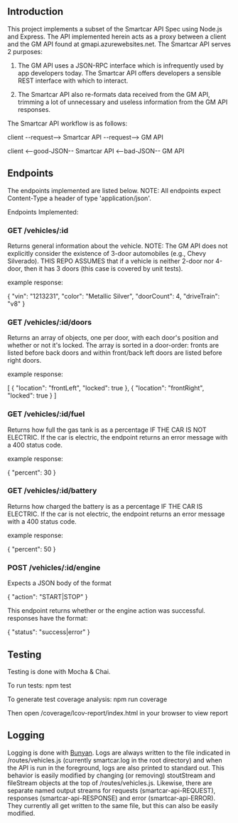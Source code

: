 ## Introduction
This project implements a subset of the Smartcar API Spec using Node.js and Express.  The API implemented herein acts as a proxy between a client and the GM API found at gmapi.azurewebsites.net.  The Smartcar API serves 2 purposes:

1.  The GM API uses a JSON-RPC interface which is infrequently used by app developers today.  The Smartcar API offers developers a sensible REST interface with which to interact.  

2.  The Smartcar API also re-formats data received from the GM API, trimming a lot of unnecessary and useless information from the GM API responses.  

The Smartcar API workflow is as follows:

client         --request-->          Smartcar API        --request-->         GM API

client        <--good-JSON--         Smartcar API        <--bad-JSON--        GM API

## Endpoints
The endpoints implemented are listed below. NOTE: All endpoints expect Content-Type a header of type 'application/json'.

Endpoints Implemented:

### GET /vehicles/:id

Returns general information about the vehicle. NOTE: The GM API does not explicitly consider the existence of 3-door automobiles (e.g., Chevy Silverado).  THIS REPO ASSUMES that if a vehicle is neither 2-door nor 4-door, then it has 3 doors (this case is covered by unit tests).

example response:

{
  "vin": "1213231",
  "color": "Metallic Silver",
  "doorCount": 4,
  "driveTrain": "v8"
}

### GET /vehicles/:id/doors

Returns an array of objects, one per door, with each door's position and whether or not it's locked.
The array is sorted in a door-order: fronts are listed before back doors and within front/back left doors are listed before right doors.

example response:

[
  {
    "location": "frontLeft",
    "locked": true
  },
  {
    "location": "frontRight",
    "locked": true
  }
]

### GET /vehicles/:id/fuel

Returns how full the gas tank is as a percentage IF THE CAR IS NOT ELECTRIC.  If the car is electric, the endpoint returns an error message with a 400 status code.

example response:

{
  "percent": 30
}

### GET /vehicles/:id/battery

Returns how charged the battery is as a percentage IF THE CAR IS ELECTRIC.  If the car is not electric, the endpoint returns an error message with a 400 status code.

example response:

{
  "percent": 50
}

### POST /vehicles/:id/engine

Expects a JSON body of the format

{
  "action": "START|STOP"
}

This endpoint returns whether or the engine action was successful.
responses have the format:

{
  "status": "success|error"
}

## Testing
Testing is done with Mocha & Chai.

To run tests: npm test

To generate test coverage analysis: npm run coverage

Then open /coverage/lcov-report/index.html in your browser to view report

## Logging
Logging is done with [Bunyan](https://github.com/trentm/node-bunyan).  Logs are always written to the file indicated in /routes/vehicles.js (currently smartcar.log in the root directory) and when the API is run in the foreground, logs are also printed to standard out.  This behavior is easily modified by changing (or removing) stoutStream and fileStream objects at the top of /routes/vehicles.js.  Likewise, there are separate named output streams for requests (smartcar-api-REQUEST), responses (smartcar-api-RESPONSE) and error (smartcar-api-ERROR).  They currently all get written to the same file, but this can also be easily modified.
